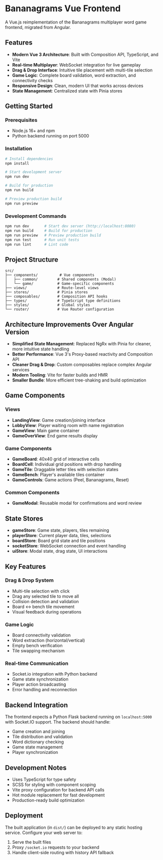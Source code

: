 # Bananagrams Vue Frontend

A Vue.js reimplementation of the Bananagrams multiplayer word game frontend, migrated from Angular.

## Features

- **Modern Vue 3 Architecture**: Built with Composition API, TypeScript, and Vite
- **Real-time Multiplayer**: WebSocket integration for live gameplay
- **Drag & Drop Interface**: Intuitive tile placement with multi-tile selection
- **Game Logic**: Complete board validation, word extraction, and connectivity checks
- **Responsive Design**: Clean, modern UI that works across devices
- **State Management**: Centralized state with Pinia stores

## Getting Started

### Prerequisites
- Node.js 16+ and npm
- Python backend running on port 5000

### Installation

```bash
# Install dependencies
npm install

# Start development server
npm run dev

# Build for production
npm run build

# Preview production build
npm run preview
```

### Development Commands

```bash
npm run dev       # Start dev server (http://localhost:8080)
npm run build     # Build for production
npm run preview   # Preview production build
npm run test      # Run unit tests
npm run lint      # Lint code
```

## Project Structure

```
src/
├── components/          # Vue components
│   ├── common/         # Shared components (Modal)
│   └── game/           # Game-specific components
├── views/              # Route-level views
├── stores/             # Pinia stores
├── composables/        # Composition API hooks
├── types/              # TypeScript type definitions
├── styles/             # Global styles
└── router/             # Vue Router configuration
```

## Architecture Improvements Over Angular Version

- **Simplified State Management**: Replaced NgRx with Pinia for cleaner, more intuitive state handling
- **Better Performance**: Vue 3's Proxy-based reactivity and Composition API
- **Cleaner Drag & Drop**: Custom composables replace complex Angular services
- **Modern Tooling**: Vite for faster builds and HMR
- **Smaller Bundle**: More efficient tree-shaking and build optimization

## Game Components

### Views
- **LandingView**: Game creation/joining interface
- **LobbyView**: Player waiting room with name registration
- **GameView**: Main game container
- **GameOverView**: End game results display

### Game Components
- **GameBoard**: 40x40 grid of interactive cells
- **BoardCell**: Individual grid positions with drop handling
- **GameTile**: Draggable letter tiles with selection states
- **GameBench**: Player's available tiles container
- **GameControls**: Game actions (Peel, Bananagrams, Reset)

### Common Components
- **GameModal**: Reusable modal for confirmations and word review

## State Stores

- **gameStore**: Game state, players, tiles remaining
- **playerStore**: Current player data, tiles, selections
- **boardStore**: Board grid state and tile positions
- **socketStore**: WebSocket connection and event handling
- **uiStore**: Modal state, drag state, UI interactions

## Key Features

### Drag & Drop System
- Multi-tile selection with click
- Drag any selected tile to move all
- Collision detection and validation
- Board ↔ bench tile movement
- Visual feedback during operations

### Game Logic
- Board connectivity validation
- Word extraction (horizontal/vertical)
- Empty bench verification
- Tile swapping mechanism

### Real-time Communication
- Socket.io integration with Python backend
- Game state synchronization
- Player action broadcasting
- Error handling and reconnection

## Backend Integration

The frontend expects a Python Flask backend running on `localhost:5000` with Socket.IO support. The backend should handle:

- Game creation and joining
- Tile distribution and validation
- Word dictionary checking
- Game state management
- Player synchronization

## Development Notes

- Uses TypeScript for type safety
- SCSS for styling with component scoping
- Vite proxy configuration for backend API calls
- Hot module replacement for fast development
- Production-ready build optimization

## Deployment

The built application (in `dist/`) can be deployed to any static hosting service. Configure your web server to:

1. Serve the built files
2. Proxy `/socket.io` requests to your backend
3. Handle client-side routing with history API fallback